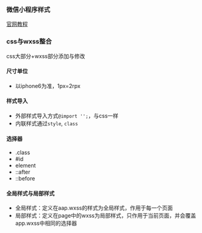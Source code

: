 ### 微信小程序样式

[官网教程](https://developers.weixin.qq.com/miniprogram/dev/framework/view/wxss.html)

### css与wxss整合

css大部分+wxss部分添加与修改

#### 尺寸单位

* 以iphone6为准，1px=2rpx

#### 样式导入

* 外部样式导入方式`@import '';`，与css一样
* 内联样式通过`style`, `class`

#### 选择器

* .class
* #id
* element
* ::after
* ::before

#### 全局样式与局部样式

* 全局样式：定义在aap.wxss的样式为全局样式，作用于每一个页面
* 局部样式：定义在page中的wxss为局部样式，只作用于当前页面，并会覆盖app.wxss中相同的选择器


